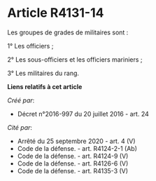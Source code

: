 # Article R4131-14

Les groupes de grades de militaires sont : 

1° Les officiers ; 

2° Les sous-officiers et les officiers mariniers ; 

3° Les militaires du rang.

**Liens relatifs à cet article**

_Créé par_:

  - Décret n°2016-997 du 20 juillet 2016 - art. 24

_Cité par_:

  - Arrêté du 25 septembre 2020 - art. 4 (V)
  - Code de la défense. - art. R4124-2-1 (Ab)
  - Code de la défense. - art. R4124-9 (V)
  - Code de la défense. - art. R4126-6 (V)
  - Code de la défense. - art. R4135-3 (V)

